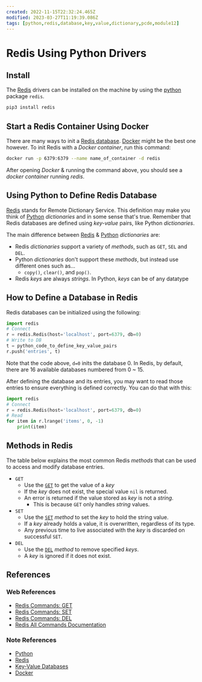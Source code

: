```yaml
---
created: 2022-11-15T22:32:24.465Z
modified: 2023-03-27T11:19:39.086Z
tags: [python,redis,database,key,value,dictionary,pcde,module12]
---
```

# Redis Using Python Drivers

## Install

The [Redis][redis-zk] drivers can be installed on
the machine by using the [python][py-zk] package `redis`.

```py
pip3 install redis
```

## Start a Redis Container Using Docker

There are many ways to init a [Redis database][redis-zk].
[Docker][docker-zk] might be the best one however.
To init Redis with a *Docker container*, run this command:

```sh
docker run -p 6379:6379 --name name_of_container -d redis
```

After opening *Docker* & running the command above,
you should see a *docker container* running *redis*.

## Using Python to Define Redis Database

[Redis][redis-zk] stands for Remote Dictionary Service.
This definition may make you think of [Python][py-zk] *dictionaries* and
in some sense that's true.
Remember that Redis databases are defined using *key-value* pairs,
like Python *dictionaries*.

The main difference between [Redis][redis-zk] & [Python][py-zk] *dictionaries* are:

* Redis *dictionaries* support a variety of *methods*, such as `GET`, `SEL` and `DEL`.
* Python *dictionaries* don't support these *methods*,
but instead use different ones such as...
  * `copy()`, `clear()`, and `pop()`.
* Redis *keys* are always *strings*. In Python, *keys* can be of any datatype

## How to Define a Database in Redis

Redis databases can be initialized using the following:

```py
import redis
# Connect
r = redis.Redis(host='localhost', port=6379, db=0)
# Write to DB
t = python_code_to_define_key_value_pairs
r.push('entries', t)
```

Note that the code above, `d=0` inits the database 0.
In Redis, by default, there are 16 available databases numbered from 0 ~ 15.

After defining the database and its entries,
you may want to read those entries to ensure everything is defined correctly.
You can do that with this:

```py
import redis
# Connect
r = redis.Redis(host='localhost', port=6379, db=0)
# Read
for item in r.lrange('items', 0, -1)
    print(item)
```

## Methods in Redis

The table below explains the most common Redis *methods* that
can be used to access and modify database entries.

* `GET`
  * Use the [`GET`][redis-get] to get the value of a *key*
  * If the *key* does not exist, the special value `nil` is returned.
  * An error is returned if the value stored as *key* is not a *string*.
    * This is because `GET` only handles *string* values.
* `SET`
  * Use the [`SET`][redis-set] *method* to set the *key* to hold the string value.
  * If a *key* already holds a value, it is overwritten, regardless of its type.
  * Any previous time to live associated with the *key* is discarded on successful `SET`.
* `DEL`
  * Use the [`DEL`][redis-del] *method* to remove specified *keys*.
  * A *key* is ignored if it does not exist.

## References

### Web References

* [Redis Commands: GET][redis-get]
* [Redis Commands: SET][redis-set]
* [Redis Commands: DEL][redis-del]
* [Redis All Commands Documentation][redis-all-cmd]

<!-- Hidden References -->
[redis-get]: https://redis.io/commands/get "Redis Commands: GET"
[redis-set]: https://redis.io/commands/set "Redis Commands: SET"
[redis-del]: https://redis.io/commands/del "Redis Commands: DEL"
[redis-all-cmd]: https://redis.io/commands/ "Redis Commands (all)"

### Note References

* [Python][py-zk]
* [Redis][redis-zk]
* [Key-Value Databases][kv-db-zk]
* [Docker][docker-zk]

<!-- Hidden References -->
[py-zk]: ./python.md "Python"
[redis-zk]: ./redis.md "Redis"
[kv-db-zk]: ./key-value-database.md "Key-Value Databases"
[docker-zk]: ./docker.md "Docker"
